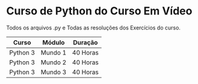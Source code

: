 # Curso de Python do Curso Em Vídeo

Todos os arquivos .py e Todas as resoluções dos Exercícios do curso. 

| Curso | Módulo | Duração |
|----------|---------|----------|
| Python 3 | Mundo 1 | 40 Horas |
| Python 3 | Mundo 2 | 40 Horas |
| Python 3 | Mundo 3 | 40 Horas |
